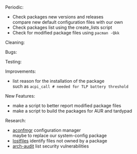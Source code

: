 Periodic:
- Check packages new versions and releases  
  compare new default configuration files with our own
- Check packages list using the create_lists script
- Check for modified package files using `pacman -Qkk`

Cleaning:

Bugs:

Testing:

Improvements:
- list reason for the installation of the package  
  such as `acpi_call # needed for TLP battery threshold`  

New Features:
- make a script to better report modified package files
- make a script to build the packages for AUR and tardypad

Research:
- [aconfmgr](https://github.com/CyberShadow/aconfmgr) configuration manager  
  maybe to replace our system-config package
- [lostfiles](https://github.com/graysky2/lostfiles) identify files not owned by a package
- [arch-audit](https://github.com/ilpianista/arch-audit) list security vulnerabilities
